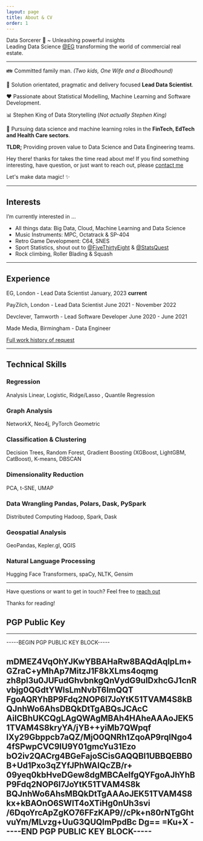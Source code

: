 ```yaml
---
layout: page
title: About & CV
order: 1 
---
```


<p class="message">
Data Sorcerer 🧙 ~ Unleashing powerful insights<br> 
Leading Data Science <a href="https://twitter.com/EGPropertyNews">@EG</a> transforming the world of commercial real estate.<br> 
</p>

---

👪 Committed family man. *(Two kids, One Wife and a Bloodhound)*

🔧 Solution orientated, pragmatic and delivery focused **Lead Data Scientist**. 

❤️ Passionate about Statistical Modelling, Machine Learning and Software Development. 

📊 Stephen King of Data Storytelling (*Not actually Stephen King)*

🧮 Pursuing data science and machine learning roles in the **FinTech, EdTech and Health Care sectors**. 

**TLDR;** Providing proven value to Data Science and Data Engineering teams. 

<p class="message">
  Hey there! thanks for takes the time read about me! If you find something interesting, have question,
	or just want to reach out, please <a href="contact">contact me</a> 
</p>

Let's make data magic! ✨

---
## Interests

I’m currently interested in ...

  - All things data: Big Data, Cloud, Machine Learning and Data Science
  - Music Instruments: MPC, Octatrack & SP-404
  - Retro Game Development: C64, SNES 
  - Sport Statistics, shout out to [@FiveThirtyEight](https://twitter.com/FiveThirtyEight) & [@StatsQuest](https://twitter.com/hashtag/statsquest)
  - Rock climbing, Roller Blading & Squash 
---

## Experience

EG, London - Lead Data Scientist January, 2023 **current**

PayZilch, London - Lead Data Scientist June 2021 - November 2022

Devclever, Tamworth - Lead Software Developer June 2020 - June 2021 

Made Media, Birmingham - Data Engineer 

[Full work history of request](contact)


---

## Technical Skills

### Regression 
Analysis Linear, Logistic, Ridge/Lasso , Quantile Regression


### Graph Analysis
NetworkX, Neo4j, PyTorch Geometric

### Classification & Clustering 
Decision Trees, Random Forest, Gradient Boosting (XGBoost, LightGBM, CatBoost), K-means, DBSCAN

### Dimensionality Reduction 
PCA, t-SNE, UMAP

### Data Wrangling Pandas, Polars, Dask, PySpark
Distributed Computing Hadoop, Spark, Dask

### Geospatial Analysis
GeoPandas, Kepler.gl, QGIS

### Natural Language Processing
Hugging Face Transformers, spaCy, NLTK, Gensim

---

Have questions or want to get in touch? Feel free to [reach out](contact.html) 

Thanks for reading!

## PGP Public Key
---
-----BEGIN PGP PUBLIC KEY BLOCK-----

mDMEZ4VqOhYJKwYBBAHaRw8BAQdAqIpLm+GZraC+yMhAp7MitzJ1F8kXLms4oqmg
zh8pI3u0JUFudGhvbnkgQnVydG9uIDxhcGJ1cnRvbjg0QGdtYWlsLmNvbT6ImQQT
FgoAQRYhBP9Fdq2NOP6I7JoYtK51TVAM4S8kBQJnhWo6AhsDBQkDtTgABQsJCAcC
AiICBhUKCQgLAgQWAgMBAh4HAheAAAoJEK51TVAM4S8kryYA/jYB++yiMb7QWpqf
lXy29Gbppcb7aQZ/MjO0QNRh1ZqoAP9rqlNgo44fSPwpCVC9IU9Y01gmcYu31Ezo
bO2iv2QACrg4BGeFajoSCisGAQQBl1UBBQEBB0B+Ud1Pxo3qZYfJPhWAIQcZB/r+
09yeq0kbHveDGew8dgMBCAeIfgQYFgoAJhYhBP9Fdq2NOP6I7JoYtK51TVAM4S8k
BQJnhWo6AhsMBQkDtTgAAAoJEK51TVAM4S8kx+kBAOnO6SWlT4oXTiHg0nUh3svi
/6DqoYrcApZgKO76FFzKAP9//cPk+n80rNTgGhtvuYm/MLvzg+UuG3QUQlmPpdBc
Dg==
=Ku+X
-----END PGP PUBLIC KEY BLOCK-----
---
